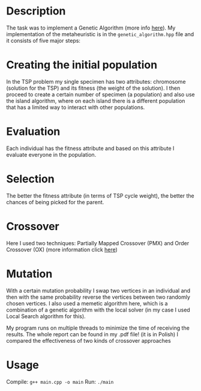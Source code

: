 # Description
The task was to implement a Genetic Algorithm (more info [here](https://www.geeksforgeeks.org/genetic-algorithms/)). My implementation of the metaheuristic is in the
`genetic_algorithm.hpp` file and it consists of five major steps:

# Creating the initial population
In the TSP problem my single specimen has two attributes: chromosome (solution for the TSP) and its fitness (the weight of the solution).
I then proceed to create a certain number of specimen (a population) and also use the island algorithm, where on each island there is a different population that has a limited
way to interact with other populations.

# Evaluation
Each individual has the fitness attribute and based on this attribute I evaluate everyone in the population.

# Selection
The better the fitness attribute (in terms of TSP cycle weight), the better the chances of being picked for the parent.

# Crossover
Here I used two techniques: Partially Mapped Crossover (PMX) and Order Crossover (OX) (more information click [here](https://en.wikipedia.org/wiki/Crossover_(genetic_algorithm)))

# Mutation
With a certain mutation probability I swap two vertices in an individual and then with the same probability reverse the vertices between two randomly chosen vertices.
I also used a memetic algorithm here, which is a combination of a genetic algorithm with the local solver (in my case I used Local Search algorithm for this).

My program runs on multiple threads to minimize the time of receiving the results.
The whole report can be found in my .pdf file! (it is in Polish) I compared the effectiveness of two kinds of crossover approaches

# Usage
Compile: `g++ main.cpp -o main`
Run: `./main`
